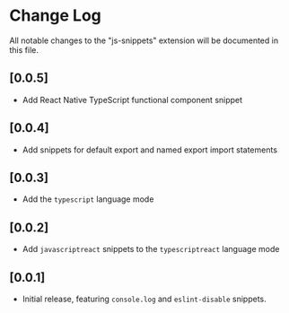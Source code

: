 # Change Log

All notable changes to the "js-snippets" extension will be documented in this file.

## [0.0.5]

- Add React Native TypeScript functional component snippet

## [0.0.4]

- Add snippets for default export and named export import statements

## [0.0.3]

- Add the `typescript` language mode

## [0.0.2]

- Add `javascriptreact` snippets to the `typescriptreact` language mode

## [0.0.1]

- Initial release, featuring `console.log` and `eslint-disable` snippets.
